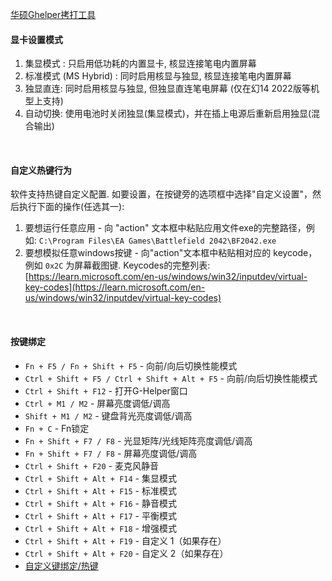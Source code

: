 [华硕Ghelper拷打工具](https://github.com/seerge/g-helper/blob/main/docs/README.zh-CN.md)

#### 显卡设置模式

1. 集显模式 : 只启用低功耗的内置显卡, 核显连接笔电内置屏幕
2. 标准模式 (MS Hybrid) : 同时启用核显与独显, 核显连接笔电内置屏幕
3. 独显直连: 同时启用核显与独显, 但独显直连笔电屏幕 (仅在幻14 2022版等机型上支持)
4. 自动切换: 使用电池时关闭独显(集显模式)，并在插上电源后重新启用独显(混合输出)

‍

#### 自定义热键行为

软件支持热键自定义配置. 如要设置，在按键旁的选项框中选择"自定义设置"，然后执行下面的操作(任选其一):

1. 要想运行任意应用 - 向 "action" 文本框中粘贴应用文件exe的完整路径，例如: `C:\Program Files\EA Games\Battlefield 2042\BF2042.exe`​
2. 要想模拟任意windows按键 - 向"action"文本框中粘贴相对应的 keycode，例如 `0x2C`​ 为屏幕截图键.  Keycodes的完整列表: [https://learn.microsoft.com/en-us/windows/win32/inputdev/virtual-key-codes](https://learn.microsoft.com/en-us/windows/win32/inputdev/virtual-key-codes)

‍

#### 按键绑定

* ​`Fn + F5 / Fn + Shift + F5`​ - 向前/向后切换性能模式
* ​`Ctrl + Shift + F5 / Ctrl + Shift + Alt + F5`​ - 向前/向后切换性能模式
* ​`Ctrl + Shift + F12`​ - 打开G-Helper窗口
* ​`Ctrl + M1 / M2`​ - 屏幕亮度调低/调高
* ​`Shift + M1 / M2`​ - 键盘背光亮度调低/调高
* ​`Fn + C`​ - Fn锁定
* ​`Fn + Shift + F7 / F8`​ - 光显矩阵/光线矩阵亮度调低/调高
* ​`Fn + Shift + F7 / F8`​ - 屏幕亮度调低/调高
* ​`Ctrl + Shift + F20`​ - 麦克风静音
* ​`Ctrl + Shift + Alt + F14`​ - 集显模式
* ​`Ctrl + Shift + Alt + F15`​ - 标准模式
* ​`Ctrl + Shift + Alt + F16`​ - 静音模式
* ​`Ctrl + Shift + Alt + F17`​ - 平衡模式
* ​`Ctrl + Shift + Alt + F18`​ - 增强模式
* ​`Ctrl + Shift + Alt + F19`​ - 自定义 1（如果存在）
* ​`Ctrl + Shift + Alt + F20`​ - 自定义 2（如果存在）
* [自定义键绑定/热键](https://github.com/seerge/g-helper/wiki/Power-user-settings#custom-hotkey-actions)
